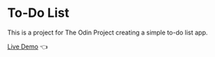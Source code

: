 # To-Do List

This is a project for The Odin Project creating a simple to-do list app.

[Live Demo](https://elianway.github.io/to-do-list/) 👈
